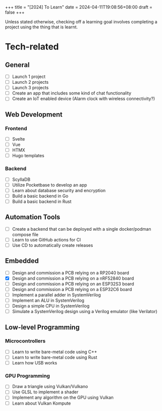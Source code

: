 +++
title = "[2024] To Learn"
date = 2024-04-11T19:08:56+08:00
draft = false
+++

Unless stated otherwise, checking off a learning goal involves completing a project using the thing that is learnt.
# Tech-related
## General

- [ ] Launch 1 project
- [ ] Launch 2 projects
- [ ] Launch 3 projects
- [ ] Create an app that includes some kind of chat functionality
- [ ] Create an IoT enabled device (Alarm clock with wireless connectivity?)
## Web Development

### Frontend

- [ ] Svelte
- [ ] Vue
- [ ] HTMX
- [ ] Hugo templates
### Backend

- [ ] ScyllaDB
- [ ] Utilize Pocketbase to develop an app
- [ ] Learn about database security and encryption
- [ ] Build a basic backend in Go
- [ ] Build a basic backend in Rust
## Automation Tools

- [ ] Create a backend that can be deployed with a single docker/podman compose file
- [ ] Learn to use GitHub actions for CI
- [ ] Use CD to automatically create releases
## Embedded

- [ ] Design and commission a PCB relying on a RP2040 board
- [x] Design and commission a PCB relying on a nRF52840 board
- [ ] Design and commission a PCB relying on an ESP32S3 board
- [ ] Design and commission a PCB relying on a ESP32C6 board
- [ ] Implement a parallel adder in SystemVerilog
- [ ] Implement an ALU in SystemVerilog
- [ ] Design a simple CPU in SystemVerilog
- [ ] Simulate a SystemVerilog design using a Verilog emulator (like Verilator)
## Low-level Programming
### Microcontrollers

- [ ] Learn to write bare-metal code using C++
- [ ] Learn to write bare-metal code using Rust
- [ ] Learn how USB works
### GPU Programming

- [ ] Draw a triangle using Vulkan/Vulkano
- [ ] Use GLSL to implement a shader
- [ ] Implement any algorithm on the GPU using Vulkan
- [ ] Learn about Vulkan Kompute
